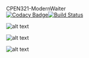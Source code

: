 CPEN321-ModernWaiter    
[![Codacy Badge](https://app.codacy.com/project/badge/Grade/439e3b91bbfe4d48bbbe2a8963129a19)](https://www.codacy.com?utm_source=github.com&amp;utm_medium=referral&amp;utm_content=efeberkeevci/CPEN321-ModernWaiter&amp;utm_campaign=Badge_Grade)[![Build Status](https://travis-ci.com/efeberkeevci/CPEN321-ModernWaiter.svg?token=ogy6zeEbCEm5Ayusqz6s&branch=main)](https://travis-ci.com/efeberkeevci/CPEN321-ModernWaiter)

![alt text](https://github.com/efeberkeevci/CPEN321-ModernWaiter/blob/main/presentation_screenshots/Screen%20Shot%202020-12-29%20at%2010.47.00.png?raw=true)

![alt text](https://github.com/efeberkeevci/CPEN321-ModernWaiter/blob/main/presentation_screenshots/Screen%20Shot%202020-12-29%20at%2010.47.12.png?raw=true)

![alt text](https://github.com/efeberkeevci/CPEN321-ModernWaiter/blob/main/presentation_screenshots/Screen%20Shot%202020-12-29%20at%2010.47.26.png?raw=true)



 
 
